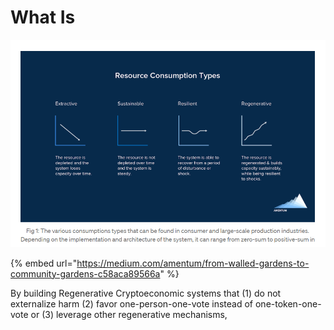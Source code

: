 # What Is

![](<../../.gitbook/assets/image (2) (1) (1).png>)

{% embed url="https://medium.com/amentum/from-walled-gardens-to-community-gardens-c58aca89566a" %}

By building Regenerative Cryptoeconomic systems that (1) do not externalize harm (2) favor one-person-one-vote instead of one-token-one-vote or (3) leverage other regenerative mechanisms,&#x20;

